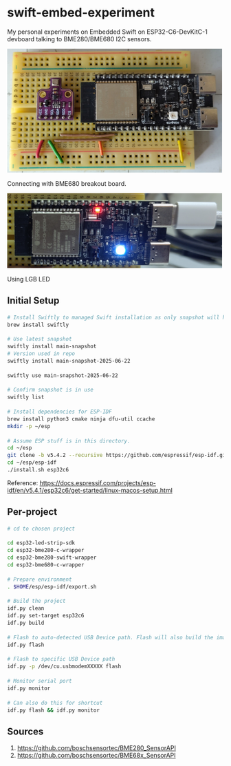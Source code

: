 # swift-embed-experiment

My personal experiments on Embedded Swift on ESP32-C6-DevKitC-1 devboard talking to BME280/BME680 I2C sensors.

<img src="images/esp32c6-bme680.jpg" width="500">

Connecting with BME680 breakout board.

<img src="images/esp32c6-swift-rgb.jpg" width="500">

Using LGB LED

## Initial Setup
```bash
# Install Swiftly to managed Swift installation as only snapshot will have
brew install swiftly

# Use latest snapshot
swiftly install main-snapshot
# Version used in repo
swiftly install main-snapshot-2025-06-22

swiftly use main-snapshot-2025-06-22

# Confirm snapshot is in use
swiftly list

# Install dependencies for ESP-IDF
brew install python3 cmake ninja dfu-util ccache
mkdir -p ~/esp

# Assume ESP stuff is in this directory.
cd ~/esp
git clone -b v5.4.2 --recursive https://github.com/espressif/esp-idf.git
cd ~/esp/esp-idf
./install.sh esp32c6
```

Reference: https://docs.espressif.com/projects/esp-idf/en/v5.4.1/esp32c6/get-started/linux-macos-setup.html

## Per-project


```bash
# cd to chosen project

cd esp32-led-strip-sdk
cd esp32-bme280-c-wrapper
cd esp32-bme280-swift-wrapper
cd esp32-bme680-c-wrapper

# Prepare environment
. $HOME/esp/esp-idf/export.sh

# Build the project
idf.py clean
idf.py set-target esp32c6
idf.py build

# Flash to auto-detected USB Device path. Flash will also build the image if not built.
idf.py flash

# Flash to specific USB Device path
idf.py -p /dev/cu.usbmodemXXXXX flash

# Monitor serial port
idf.py monitor

# Can also do this for shortcut
idf.py flash && idf.py monitor
```

## Sources
1. https://github.com/boschsensortec/BME280_SensorAPI
2. https://github.com/boschsensortec/BME68x_SensorAPI
